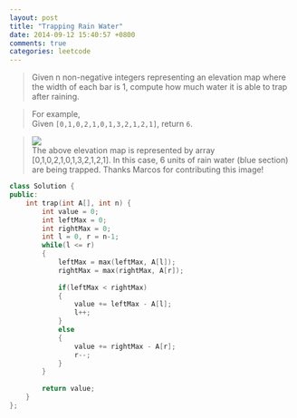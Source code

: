 ```yaml
---
layout: post
title: "Trapping Rain Water"
date: 2014-09-12 15:40:57 +0800
comments: true
categories: leetcode 
---
```

>Given n non-negative integers representing an elevation map where the width of each bar is 1, compute how much water it is able to trap after raining.

>For example,   
Given `[0,1,0,2,1,0,1,3,2,1,2,1]`, return `6`.

>![](http://www.leetcode.com/wp-content/uploads/2012/08/rainwatertrap.png)  
>The above elevation map is represented by array [0,1,0,2,1,0,1,3,2,1,2,1]. In this case, 6 units of rain water (blue section) are being trapped. Thanks Marcos for contributing this image!

<!--more-->


```c++ 时间复杂度O(n), 空间复杂度O(1)
class Solution {
public:
    int trap(int A[], int n) {
        int value = 0;
        int leftMax = 0;
        int rightMax = 0;
        int l = 0, r = n-1;
        while(l <= r)
        {
            leftMax = max(leftMax, A[l]);
            rightMax = max(rightMax, A[r]);
            
            if(leftMax < rightMax)
            {
                value += leftMax - A[l];
                l++;
            }
            else
            {
                value += rightMax - A[r];
                r--;
            }
        }
        
        return value;
    }
};
```


